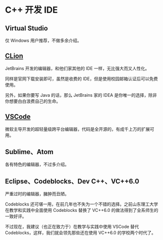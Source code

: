 # C++ 开发 IDE

## Virtual Studio

仅 Windows 用户推荐，不做多余介绍。

## [CLion](http://www.jetbrains.com/clion/?fromMenu)

JetBrains 开发的编辑器，和他们家其他的 IDE 一样，无比强大而又人性化。

同样是官网下载安装即可，虽然是收费的 IDE，但是使用校园邮箱认证后可以免费使用。

另外，如果你要写 Java 的话，那么 JetBrains 家的 IDEA 是你唯一的选择，除非你想要白白浪费自己的生命。

## [VSCode](https://code.visualstudio.com/)

微软主导开发的超轻量级跨平台编辑器，代码是全开源的，有成千上万的扩展可用。

## Sublime、Atom

各有特色的编辑器，不过多介绍。

## Eclipse、Codeblocks、Dev C++、VC++6.0

严重过时的编辑器，臃肿而丑陋。

Codeblocks 还可堪一用，在前几年也不失为一个不错的选择。之前山东理工大学在教学和实践中全面使用 Codeblocks 替换了 VC++6.0 的做法得到了全系师生的一致好评。

不过现在，我建议（也正在致力于）在教学与实践中使用 VSCode 替代 Codeblocks，这样，我们就会领先那些还在使用 VC++6.0 的学校两个时代了。
